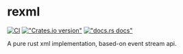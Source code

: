 # rexml

[![CI](https://github.com/styles-lab/rexml/actions/workflows/ci.yaml/badge.svg)](https://github.com/styles-lab/rexml/actions/workflows/ci.yaml)
[!["Crates.io version"](https://img.shields.io/crates/v/rexml.svg)](https://crates.io/crates/rexml)
[!["docs.rs docs"](https://img.shields.io/badge/docs-latest-blue.svg)](https://docs.rs/rexml)

A pure rust xml implementation, based-on event stream api.
